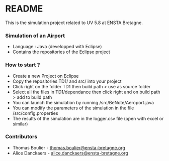 # README #

This is the simulation project related to UV 5.8 at ENSTA Bretagne. 

### Simulation of an Airport ###

* Language : Java (developped with Eclipse)
* Contains the repositories of the Eclipse project

### How to start ? ###

* Create a new Project on Eclipse
* Copy the repositories TD1/ and src/ into your project
* Click right on the folder TD1 then build path > use as source folder
* Select all the files in TD1/dependance then click right and on build path > add to build path
* You can launch the simulation by running /src/BeNote/Aeroport.java
* You can modify the parameters of the simulation in the file /src/config.properties
* The results of the simulation are in the logger.csv file (open with excel or similar)

### Contributors ###

* Thomas Boulier - thomas.boulier@ensta-bretagne.org
* Alice Danckaers - alice.danckaers@ensta-bretagne.org


